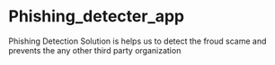 # Phishing_detecter_app
Phishing Detection Solution is helps us to detect the froud scame and prevents the any other third party organization  
